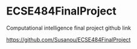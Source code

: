 # ECSE484FinalProject
Computational intelligence final project github link

https://github.com/Susanou/ECSE484FinalProject
